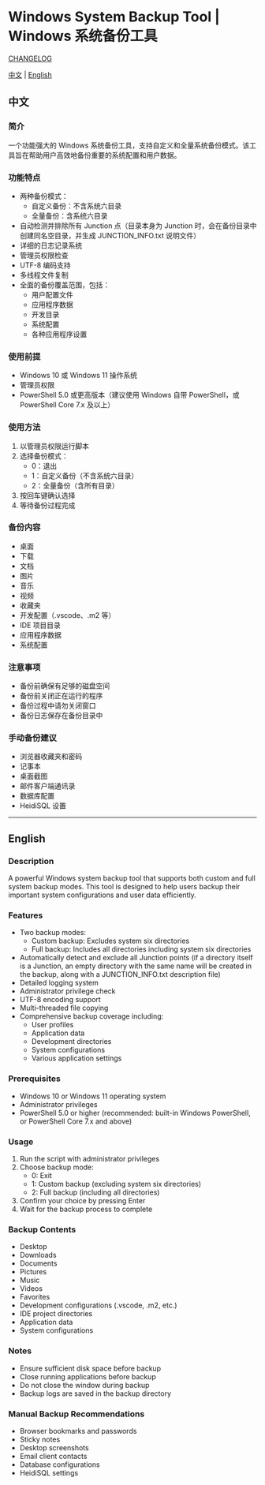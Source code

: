 # Windows System Backup Tool | Windows 系统备份工具

[CHANGELOG](CHANGELOG.md)

[中文](#chinese) | [English](#english)

<a name="chinese"></a>
## 中文

### 简介
一个功能强大的 Windows 系统备份工具，支持自定义和全量系统备份模式。该工具旨在帮助用户高效地备份重要的系统配置和用户数据。

### 功能特点
- 两种备份模式：
  - 自定义备份：不含系统六目录
  - 全量备份：含系统六目录
- 自动检测并排除所有 Junction 点（目录本身为 Junction 时，会在备份目录中创建同名空目录，并生成 JUNCTION_INFO.txt 说明文件）
- 详细的日志记录系统
- 管理员权限检查
- UTF-8 编码支持
- 多线程文件复制
- 全面的备份覆盖范围，包括：
  - 用户配置文件
  - 应用程序数据
  - 开发目录
  - 系统配置
  - 各种应用程序设置

### 使用前提
- Windows 10 或 Windows 11 操作系统
- 管理员权限
- PowerShell 5.0 或更高版本（建议使用 Windows 自带 PowerShell，或 PowerShell Core 7.x 及以上）

### 使用方法
1. 以管理员权限运行脚本
2. 选择备份模式：
   - 0：退出
   - 1：自定义备份（不含系统六目录）
   - 2：全量备份（含所有目录）
3. 按回车键确认选择
4. 等待备份过程完成

### 备份内容
- 桌面
- 下载
- 文档
- 图片
- 音乐
- 视频
- 收藏夹
- 开发配置（.vscode、.m2 等）
- IDE 项目目录
- 应用程序数据
- 系统配置

### 注意事项
- 备份前确保有足够的磁盘空间
- 备份前关闭正在运行的程序
- 备份过程中请勿关闭窗口
- 备份日志保存在备份目录中

### 手动备份建议
- 浏览器收藏夹和密码
- 记事本
- 桌面截图
- 邮件客户端通讯录
- 数据库配置
- HeidiSQL 设置

---

<a name="english"></a>
## English

### Description
A powerful Windows system backup tool that supports both custom and full system backup modes. This tool is designed to help users backup their important system configurations and user data efficiently.

### Features
- Two backup modes:
  - Custom backup: Excludes system six directories
  - Full backup: Includes all directories including system six directories
- Automatically detect and exclude all Junction points (if a directory itself is a Junction, an empty directory with the same name will be created in the backup, along with a JUNCTION_INFO.txt description file)
- Detailed logging system
- Administrator privilege check
- UTF-8 encoding support
- Multi-threaded file copying
- Comprehensive backup coverage including:
  - User profiles
  - Application data
  - Development directories
  - System configurations
  - Various application settings

### Prerequisites
- Windows 10 or Windows 11 operating system
- Administrator privileges
- PowerShell 5.0 or higher (recommended: built-in Windows PowerShell, or PowerShell Core 7.x and above)

### Usage
1. Run the script with administrator privileges
2. Choose backup mode:
   - 0: Exit
   - 1: Custom backup (excluding system six directories)
   - 2: Full backup (including all directories)
3. Confirm your choice by pressing Enter
4. Wait for the backup process to complete

### Backup Contents
- Desktop
- Downloads
- Documents
- Pictures
- Music
- Videos
- Favorites
- Development configurations (.vscode, .m2, etc.)
- IDE project directories
- Application data
- System configurations

### Notes
- Ensure sufficient disk space before backup
- Close running applications before backup
- Do not close the window during backup
- Backup logs are saved in the backup directory

### Manual Backup Recommendations
- Browser bookmarks and passwords
- Sticky notes
- Desktop screenshots
- Email client contacts
- Database configurations
- HeidiSQL settings 